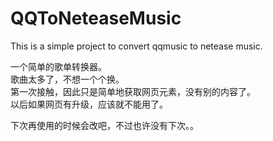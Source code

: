 # QQToNeteaseMusic
This is a simple project to convert qqmusic to netease music.

一个简单的歌单转换器。  
歌曲太多了，不想一个个换。  
第一次接触，因此只是简单地获取网页元素，没有别的内容了。  
以后如果网页有升级，应该就不能用了。  
  
下次再使用的时候会改吧，不过也许没有下次。。  
